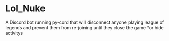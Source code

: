 # Lol_Nuke
A Discord bot running py-cord that will disconnect anyone playing league of legends and prevent them from re-joining until they close the game *or hide activitys
